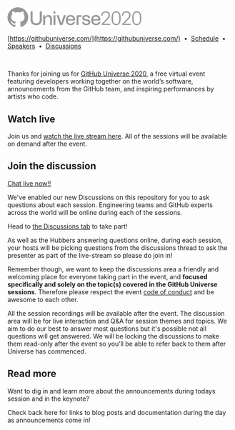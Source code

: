 <img src="images/GitHub-Universe-logo-2020.svg" width="300" alt="GitHub Universe Virtual 2020">

[https://githubuniverse.com/](https://githubuniverse.com/)
&nbsp;•&nbsp;
[Schedule](https://githubuniverse.com/schedule/)
&nbsp;•&nbsp;
[Speakers](https://githubuniverse.com//speakers/)
&nbsp;•&nbsp;
[Discussions](https://github.com/githubevents/universe2020/discussions)

<br>

Thanks for joining us for [GitHub Universe 2020](https://githubuniverse.com/), a free virtual event featuring developers working together on the world’s software, announcements from the GitHub team, and inspiring performances by artists who code.

## Watch live

Join us and [watch the live stream here](https://githubuniverse.com/). All of the sessions will be available on demand after the event.

## Join the discussion

[Chat live now!!](https://github.com/githubevents/universe2020/discussions)

We've enabled our new Discussions on this repository for you to ask questions about each session. Engineering teams and GitHub experts across the world will be online during each of the sessions. 

Head to [the Discussions tab](https://github.com/githubevents/universe2020/discussions) to take part!

As well as the Hubbers answering questions online, during each session, your hosts will be picking questions from the discussions thread to ask the presenter as part of the live-stream so please do join in!

Remember though, we want to keep the discussions area a friendly and welcoming place for everyone taking part in the event, and **focused specifically and solely on the topic(s) covered in the GitHub Universe sessions**. Therefore please respect the event [code of conduct](CODE_OF_CONDUCT.md) and be awesome to each other.

All the session recordings will be available after the event. The discussion area will be for live interaction and Q&A for session themes and topics. We aim to do our best to answer most questions but it's possible not all questions will get answered. We will be locking the discussions to make them read-only after the event so you’ll be able to refer back to them after Universe has commenced.

## Read more

Want to dig in and learn more about the announcements during todays session and in the keynote?

Check back here for links to blog posts and documentation during the day as announcements come in!
